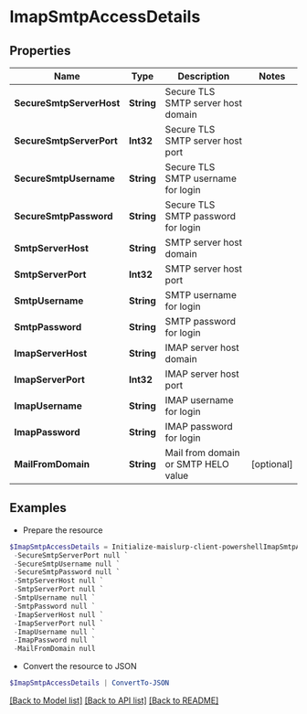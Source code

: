 # ImapSmtpAccessDetails
## Properties

Name | Type | Description | Notes
------------ | ------------- | ------------- | -------------
**SecureSmtpServerHost** | **String** | Secure TLS SMTP server host domain | 
**SecureSmtpServerPort** | **Int32** | Secure TLS SMTP server host port | 
**SecureSmtpUsername** | **String** | Secure TLS SMTP username for login | 
**SecureSmtpPassword** | **String** | Secure TLS SMTP password for login | 
**SmtpServerHost** | **String** | SMTP server host domain | 
**SmtpServerPort** | **Int32** | SMTP server host port | 
**SmtpUsername** | **String** | SMTP username for login | 
**SmtpPassword** | **String** | SMTP password for login | 
**ImapServerHost** | **String** | IMAP server host domain | 
**ImapServerPort** | **Int32** | IMAP server host port | 
**ImapUsername** | **String** | IMAP username for login | 
**ImapPassword** | **String** | IMAP password for login | 
**MailFromDomain** | **String** | Mail from domain or SMTP HELO value | [optional] 

## Examples

- Prepare the resource
```powershell
$ImapSmtpAccessDetails = Initialize-maislurp-client-powershellImapSmtpAccessDetails  -SecureSmtpServerHost null `
 -SecureSmtpServerPort null `
 -SecureSmtpUsername null `
 -SecureSmtpPassword null `
 -SmtpServerHost null `
 -SmtpServerPort null `
 -SmtpUsername null `
 -SmtpPassword null `
 -ImapServerHost null `
 -ImapServerPort null `
 -ImapUsername null `
 -ImapPassword null `
 -MailFromDomain null
```

- Convert the resource to JSON
```powershell
$ImapSmtpAccessDetails | ConvertTo-JSON
```

[[Back to Model list]](../README#documentation-for-models) [[Back to API list]](../README#documentation-for-api-endpoints) [[Back to README]](../README)

